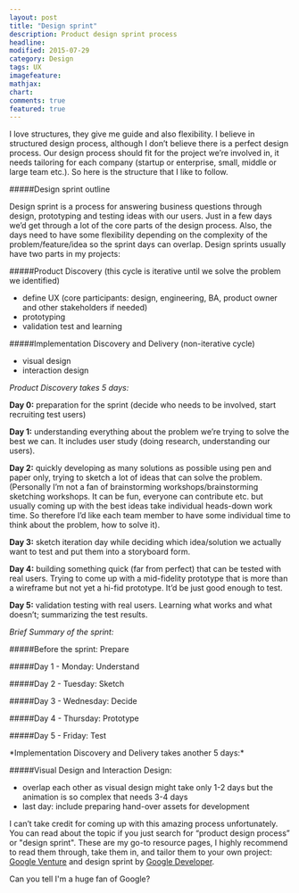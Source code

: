 ```yaml
---
layout: post
title: "Design sprint"
description: Product design sprint process
headline:
modified: 2015-07-29
category: Design
tags: UX
imagefeature:
mathjax:
chart:
comments: true
featured: true
---
```


I love structures, they give me guide and also flexibility. I believe in structured design process, although I don’t believe there is a perfect design process. Our design process should fit for the project we’re involved in, it needs tailoring for each company (startup or enterprise, small, middle or large team etc.). So here is the structure that I like to follow.

#####Design sprint outline

Design sprint is a process for answering business questions through design, prototyping and testing ideas with our users. Just in a few days we’d get through a lot of the core parts of the design process. Also, the days need to have some flexibility depending on the complexity of the problem/feature/idea so the sprint days can overlap. Design sprints usually have two parts in my projects:

#####Product Discovery 
(this cycle is iterative until we solve the problem we identified)

* define UX (core participants: design, engineering, BA, product owner and other stakeholders if needed)
* prototyping
* validation test and learning

#####Implementation Discovery and Delivery 
(non-iterative cycle)

* visual design
* interaction design

*Product Discovery takes 5 days:*

**Day 0:** preparation for the sprint (decide who needs to be involved, start recruiting test users)

**Day 1:**  understanding everything about the problem we’re trying to solve the best we can. It includes user study (doing research, understanding our users).

**Day 2:** quickly developing as many solutions as possible using pen and paper only, trying to sketch a lot of ideas that can solve the problem. (Personally I’m not a fan of brainstorming workshops/brainstorming sketching workshops. It can be fun, everyone can contribute etc. but usually coming up with the best ideas take individual heads-down work time. So therefore I’d like each team member to have some individual time to think about the problem, how to solve it).

**Day 3:** sketch iteration day while deciding which idea/solution we actually want to test and put them into a storyboard form.  

**Day 4:** building something quick (far from perfect) that can be tested with real users. Trying to come up with a mid-fidelity prototype that is more than a wireframe but not yet a hi-fid prototype. It’d be just good enough to test.

**Day 5:** validation testing with real users. Learning what works and what doesn’t; summarizing the test results.

*Brief Summary of the sprint:*

#####Before the sprint: Prepare

#####Day 1 - Monday: Understand

#####Day 2 - Tuesday: Sketch

#####Day 3 - Wednesday: Decide

#####Day 4 - Thursday: Prototype

#####Day 5 - Friday: Test

<p></p>
*Implementation Discovery and Delivery takes another 5 days:*

#####Visual Design and Interaction Design:

- overlap each other as visual design might take only 1-2 days but the animation is so complex that needs 3-4 days 
- last day: include preparing hand-over assets for development

I can’t take credit for coming up with this amazing process unfortunately. You can read about the topic if you just search for “product design process” or "design sprint". These are my go-to resource pages, I highly recommend to read them through, take them in, and tailor them to your own project: [Google Venture](http://www.gv.com/sprint/) and design sprint by [Google Developer](https://developers.google.com/design-sprint/). 

Can you tell I'm a huge fan of Google?
